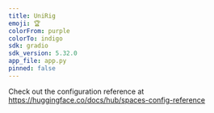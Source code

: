 ```yaml
---
title: UniRig
emoji: 🏆
colorFrom: purple
colorTo: indigo
sdk: gradio
sdk_version: 5.32.0
app_file: app.py
pinned: false
---
```


Check out the configuration reference at https://huggingface.co/docs/hub/spaces-config-reference